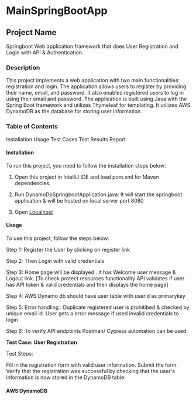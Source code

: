 # MainSpringBootApp

## Project Name
Springboot Web application framework that does
User Registration and Login with API & Authentication.

### Description
This project implements a web application with two main functionalities: registration and login. The application allows users to register by providing their name, email, and password. It also enables registered users to log in using their email and password. The application is built using Java with the Spring Boot framework and utilizes Thymeleaf for templating. It utilizes AWS DynamoDB as the database for storing user information.

### Table of Contents
Installation
Usage
Test Cases
Test Results Report


#### Installation
To run this project, you need to follow the installation steps below:

1. Open this project in IntelliJ IDE and load pom.xml for Maven dependencies.

2. Run DynamoDbSpringbootApplication.java:
It will start the springboot application & will be hosted on local server port 8080 

3. Open [Localhost](http://localhost:8080/)


#### Usage
To use this project, follow the steps below:

Step 1: Register the User by clicking on register link

Step 2: Then Login with valid credentials

Step 3: Home page will be displayed . It has Welcome user message & Logout link. [To check protect resources functionality API validates if user has API token & valid credentials and then displays the home page]

Step 4: AWS Dynamo db should have user table with userid as primarykey

Step 5: Error handling : Duplicate registered user is prohitibed & checked by unique email id. User gets a error message if used invalid credentials to login

Step 6: To verify API endpoints Postman/ Cypress automation can be used




**Test Case: User Registration**

Test Steps:

Fill in the registration form with valid user information.
Submit the form.
Verify that the registration was successful by checking that the user's information is now stored in the DynamoDB table.

#### AWS DynamoDB












